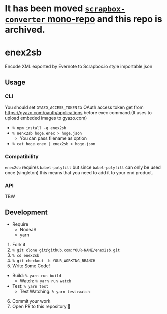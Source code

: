 # It has been moved [`scrapbox-converter` mono-repo](https://github.com/pastak/scrapbox-converter/tree/master/packages/enex2sb) and this repo is archived.


# enex2sb
Encode XML exported by Evernote to Scrapbox.io style importable json

## Usage

### CLI

You should set `GYAZO_ACCESS_TOKEN` to OAuth access token get from https://gyazo.com/oauth/applications before exec command.(It uses to upload embeded images to gyazo.com)

- `% npm install -g enex2sb`
- `% nenx2sb hoge.enex > hoge.json`
  - You can pass filename as option
- `% cat hoge.enex | enex2sb > hoge.json`

### Compatibility

`enex2sb` requires `babel-polyfill` but since `babel-polyfill` can only be used
once (singleton) this means that you need to add it to your end product.

### API

TBW

## Development

- Require
  - NodeJS
  - yarn

1. Fork it
2. `% git clone git@github.com:YOUR-NAME/enex2sb.git`
3. `% cd enex2sb`
4. `% git checkout -b YOUR_WORKING_BRANCH`
5. Write Some Code!
  - Build: `% yarn run build`
    - Watch: `% yarn run watch`
  - Test: `% yarn test`
    - Test Watching: `% yarn test:watch`
6. Commit your work
7. Open PR to this repository 🎉
